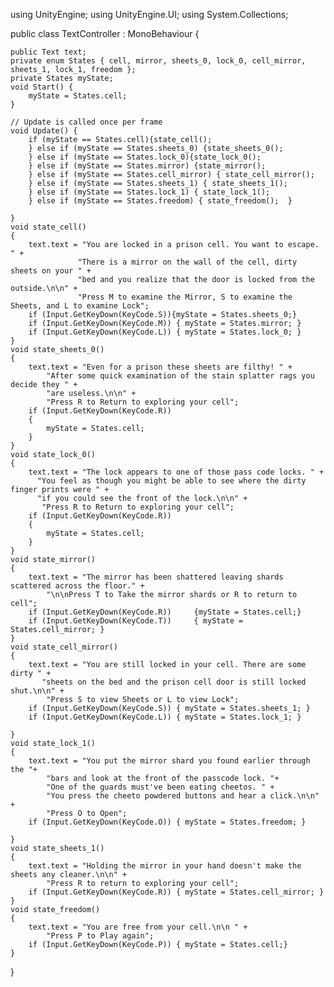 using UnityEngine;
using UnityEngine.UI;
using System.Collections;

public class TextController : MonoBehaviour {

    public Text text;
    private enum States { cell, mirror, sheets_0, lock_0, cell_mirror, sheets_1, lock_1, freedom };
    private States myState;
    void Start() {
        myState = States.cell;
    }

    // Update is called once per frame
    void Update() {
        if (myState == States.cell){state_cell();
        } else if (myState == States.sheets_0) {state_sheets_0();
        } else if (myState == States.lock_0){state_lock_0();
        } else if (myState == States.mirror) {state_mirror();
        } else if (myState == States.cell_mirror) { state_cell_mirror();
        } else if (myState == States.sheets_1) { state_sheets_1();
        } else if (myState == States.lock_1) { state_lock_1();
        } else if (myState == States.freedom) { state_freedom();  }

    }
    void state_cell()
    {
        text.text = "You are locked in a prison cell. You want to escape. " +
                   "There is a mirror on the wall of the cell, dirty sheets on your " +
                   "bed and you realize that the door is locked from the outside.\n\n" +
                   "Press M to examine the Mirror, S to examine the Sheets, and L to examine Lock";
        if (Input.GetKeyDown(KeyCode.S)){myState = States.sheets_0;}
        if (Input.GetKeyDown(KeyCode.M)) { myState = States.mirror; }
        if (Input.GetKeyDown(KeyCode.L)) { myState = States.lock_0; }
    }
    void state_sheets_0()
    {
        text.text = "Even for a prison these sheets are filthy! " +
            "After some quick examination of the stain splatter rags you decide they " +
            "are useless.\n\n" +
            "Press R to Return to exploring your cell";
        if (Input.GetKeyDown(KeyCode.R))
        {
            myState = States.cell;
        }
    }
    void state_lock_0()
    {
        text.text = "The lock appears to one of those pass code locks. " +
          "You feel as though you might be able to see where the dirty finger prints were " +
          "if you could see the front of the lock.\n\n" +
           "Press R to Return to exploring your cell";
        if (Input.GetKeyDown(KeyCode.R))
        {
            myState = States.cell;
        }
    }
    void state_mirror()
    {
        text.text = "The mirror has been shattered leaving shards scattered across the floor." +
            "\n\nPress T to Take the mirror shards or R to return to cell";
        if (Input.GetKeyDown(KeyCode.R))     {myState = States.cell;}
        if (Input.GetKeyDown(KeyCode.T))     { myState = States.cell_mirror; }
    }
    void state_cell_mirror()
    {
        text.text = "You are still locked in your cell. There are some dirty " +
           "sheets on the bed and the prison cell door is still locked shut.\n\n" +
            "Press S to view Sheets or L to view Lock";
        if (Input.GetKeyDown(KeyCode.S)) { myState = States.sheets_1; }
        if (Input.GetKeyDown(KeyCode.L)) { myState = States.lock_1; }
        
    }
    void state_lock_1()
    {
        text.text = "You put the mirror shard you found earlier through the "+
            "bars and look at the front of the passcode lock. "+
            "One of the guards must've been eating cheetos. " +
            "You press the cheeto powdered buttons and hear a click.\n\n" +
            "Press O to Open";
        if (Input.GetKeyDown(KeyCode.O)) { myState = States.freedom; }
       
    }
    void state_sheets_1()
    {
        text.text = "Holding the mirror in your hand doesn't make the sheets any cleaner.\n\n" +
            "Press R to return to exploring your cell";
        if (Input.GetKeyDown(KeyCode.R)) { myState = States.cell_mirror; }
    }
    void state_freedom()
    {
        text.text = "You are free from your cell.\n\n " +
            "Press P to Play again";
        if (Input.GetKeyDown(KeyCode.P)) { myState = States.cell;}
    }
}


